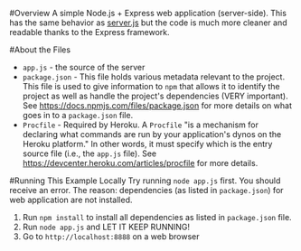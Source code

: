 #Overview
A simple Node.js + Express web application (server-side).  This has the same behavior as [server.js](https://github.com/tuftsdev/WebProgramming/blob/gh-pages/examples/nodejs/server.js) but the code is much more cleaner and readable thanks to the Express framework.

#About the Files
* `app.js` - the source of the server
* `package.json` -  This file holds various metadata relevant to the project. This file is used to give information to `npm` that allows it to identify the project as well as handle the project's dependencies (VERY important).  See https://docs.npmjs.com/files/package.json for more details on what goes in to a `package.json` file.
* `Procfile` - Required by Heroku.  A `Procfile` "is a mechanism for declaring what commands are run by your application's dynos on the Heroku platform."  In other words, it must specify which is the entry source file (i.e., the `app.js` file).  See https://devcenter.heroku.com/articles/procfile for more details.

#Running This Example Locally
Try running `node app.js` first.  You should receive an error.  The reason: dependencies (as listed in `package.json`) for web application are not installed.

1. Run `npm install` to install all dependencies as listed in `package.json` file.
2. Run `node app.js` and LET IT KEEP RUNNING!
3. Go to `http://localhost:8888` on a web browser